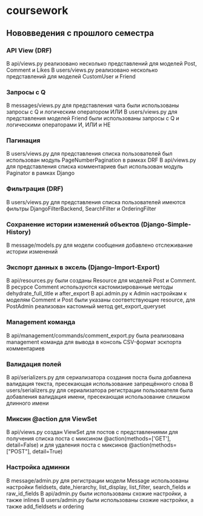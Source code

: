 # coursework

## Нововведения с прошлого семестра

### API View (DRF)

В api/views.py реализовано несколько представлений для моделей Post, Comment и Likes
В users/views.py реализовано несколько представлений для моделей CustomUser и Friend

### Запросы с Q

В messages/views.py для представления чата были использованы запросы с Q и логическим оператором ИЛИ
В users/views.py для представления моделей Friend были использованы запросы с Q и логическими операторами И, ИЛИ и НЕ

### Пагинация

В users/views.py для представления списка пользователей был использован модуль PageNumberPagination в рамках DRF
В api/views.py для представления списка комментариев был использован модуль Paginator в рамках Django

### Фильтрация (DRF)

В users/views.py для представления списка пользователей имеются фильтры DjangoFilterBackend, SearchFilter и OrderingFilter

### Сохранение истории изменений объектов (Django-Simple-History)

В message/models.py для модели сообщения добавлено отслеживание истории изменений

### Экспорт данных в эксель (Django-Import-Export)

В api/resources.py были созданы Resource для моделей Post и Comment. В ресурсе Comment используются кастомизированные методы dehydrate_full_title и after_export
В api.admin.py к Admin настройкам к моделям Comment и Post были указаны соответствующие resource, для PostAdmin реализован кастомный метод get_export_queryset

### Management команда

В api/management/commands/comment_export.py была реализована management команда для вывода в консоль CSV-формат эскпорта комментариев

### Валидация полей

В api/serializers.py для сериализатора создания поста была добавлена валидация текста, пресекающая использование запрещённого слова
В users/serializers.py для сериализатора регистрации пользователя была добавления валидация имени, пресекающая использование слишком длинного имени

### Миксин @action для ViewSet

В api/views.py создан ViewSet для постов с представлениями для получения списка поста с миксином @action(methods=['GET'], detail=False) и для удаления поста с миксинов @action(methods=["POST"], detail=True)

### Настройка админки

В message/admin.py для регистрации модели Message использованы настройки fieldsets, date_hierarchy, list_display, list_filter, search_fields и raw_id_fields
В api/admin.py были использованы схожие настройки, а также inlines
В users/admin.py были использованы схожие настройки, а также add_fieldsets и ordering
